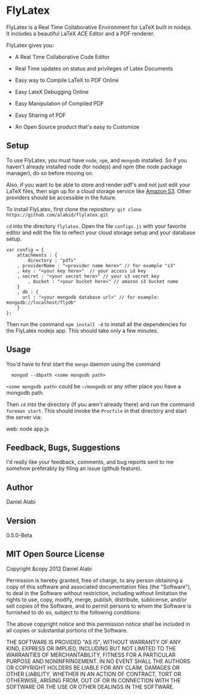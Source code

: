 FlyLatex
========

FlyLatex is a Real Time Collaborative Environment for LaTeX built in nodejs.
It includes a beautiful LaTeX ACE Editor and a PDF renderer. 

FlyLatex gives you:

* A Real Time Collaborative Code Editor

* Real Time updates on status and privileges of Latex Documents

* Easy way to Compile LaTeX to PDF Online

* Easy LateX Debugging Online

* Easy Manipulation of Compiled PDF

* Easy Sharing of PDF

* An Open Source product that's easy to Customize



Setup
-----

To use FlyLatex, you must have `node`, `npm`, and `mongodb` installed. So if you haven't already installed node (for nodejs) and npm (the node package manager), 
do so before moving on.

Also, if you want to be able to store and render pdf's and not just edit your LaTeX
files, then sign up for a cloud storage service like 
[Amazon S3](http://aws.amazon.com/es/s3/). 
Other providers should be accessible in the future.

To install FlyLatex, first clone the repository: `git clone https://github.com/alabid/flylatex.git`

`cd` into the directory `flylatex`. Open the file `configs.js` with your favorite
editor and edit the file to reflect your cloud storage setup and your database
setup.

	var config = {
  	    attachments : {
	    	directory : "pdfs"
		, providerName : "<provider name here>" // for example "s3"
		, key : "<your key here>"  // your access id key
		, secret : "<your secret here>" // your s3 secret key
	    	, bucket : "<your bucket here>" // amazon s3 bucket name
   	    }
	    , db : {
	      url : "<your mongodb database url>" // for example: mongodb://localhost/flydb"
	    }
	};

Then run the command `npm install -d` to install all the dependencies for the
FlyLatex nodejs app. This should take only a few minutes.

Usage
-----

You'd have to first start the `mongo` daemon using the command

      mongod --dbpath <some mongodb path>

`<some mongodb path>` could be `~/mongodb` or any other place you have a mongodb
path.

Then `cd` into the directory (if you aren't already there) and run the command
 `foreman start`. This should invoke the `Procfile` in that directory and start 
the server via:

   web: node app.js



Feedback, Bugs, Suggestions
---------------------------

I'd really like your feedback, comments, and bug reports sent to me
somehow preferably by filing an issue (github feature).


Author
------
Daniel Alabi

Version
-------
0.5.0-Beta

MIT Open Source License
-----------------------

Copyright &copy 2012 Daniel Alabi

Permission is hereby granted, free of charge, to any person obtaining a copy of this software and associated documentation files (the "Software"), to deal in the Software without restriction, including without limitation the rights to use, copy, modify, merge, publish, distribute, sublicense, and/or sell copies of the Software, and to permit persons to whom the Software is furnished to do so, subject to the following conditions:

The above copyright notice and this permission notice shall be included in all copies or substantial portions of the Software.

THE SOFTWARE IS PROVIDED "AS IS", WITHOUT WARRANTY OF ANY KIND, EXPRESS OR IMPLIED, INCLUDING BUT NOT LIMITED TO THE WARRANTIES OF MERCHANTABILITY, FITNESS FOR A PARTICULAR PURPOSE AND NONINFRINGEMENT. IN NO EVENT SHALL THE AUTHORS OR COPYRIGHT HOLDERS BE LIABLE FOR ANY CLAIM, DAMAGES OR OTHER LIABILITY, WHETHER IN AN ACTION OF CONTRACT, TORT OR OTHERWISE, ARISING FROM, OUT OF OR IN CONNECTION WITH THE SOFTWARE OR THE USE OR OTHER DEALINGS IN THE SOFTWARE.